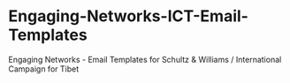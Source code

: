 # Engaging-Networks-ICT-Email-Templates
Engaging Networks - Email Templates for Schultz & Williams / International Campaign for Tibet
